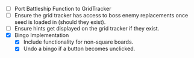 - [ ] Port Battleship Function to GridTracker
- [ ] Ensure the grid tracker has access to boss enemy replacements once seed is loaded in (should they exist).
- [ ] Ensure hints get displayed on the grid tracker if they exist.
- [x] Bingo Implementation
	- [x] Include functionality for non-square boards.
	- [x] Undo a bingo if a button becomes unclicked. 